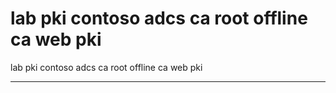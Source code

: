 # lab pki contoso adcs ca root offline ca web pki

lab pki contoso adcs ca root offline ca web pki

---

